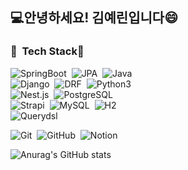 ## 💻안녕하세요! 김예린입니다😄
### 🌱 &nbsp;Tech Stack🌱
![SpringBoot](https://img.shields.io/badge/-SpringBoot-05122A?style=flat&logo=springboot)&nbsp;
![JPA](https://img.shields.io/badge/-JPA-05122A?style=flat&logo=jpa)&nbsp;
![Java](https://img.shields.io/badge/-Java-05122A?style=flat&logo=java)&nbsp;\
![Django](https://img.shields.io/badge/-Django-05122A?style=flat&logo=django)&nbsp;
![DRF](https://img.shields.io/badge/-DRF-05122A?style=flat&logo=drf)&nbsp;
![Python3](https://img.shields.io/badge/-Python-05122A?style=flat&logo=python)&nbsp;\
![Nest.js](https://img.shields.io/badge/-Nest.js-05122A?style=flat&logo=nestjs)&nbsp;
![PostgreSQL](https://img.shields.io/badge/-PostgreSQL-05122A?style=flat&logo=postgresql)&nbsp;\
![Strapi](https://img.shields.io/badge/-Strapi-05122A?style=flat&logo=strapi)&nbsp;
![MySQL](https://img.shields.io/badge/-MySQL-05122A?style=flat&logo=mysql)&nbsp;
![H2](https://img.shields.io/badge/-H2-05122A?style=flat&logo=h2)&nbsp;\
![Querydsl](https://img.shields.io/badge/-Querydsl-05122A?style=flat&logo-querydsl)

![Git](https://img.shields.io/badge/-Git-05122A?style=flat&logo=git)&nbsp;
![GitHub](https://img.shields.io/badge/-GitHub-05122A?style=flat&logo=github)&nbsp;
![Notion](https://img.shields.io/badge/-Notion-05122A?style=flat&logo=Notion)&nbsp;

![Anurag's GitHub stats](https://github-readme-stats.vercel.app/api?username=yerin1198&theme=synthwave&show_icons=true)
